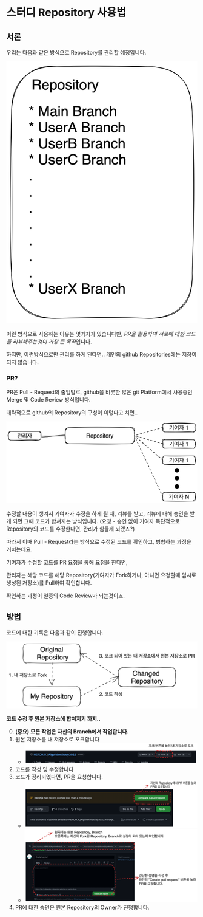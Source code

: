# 스터디 Repository 사용법

## 서론
우리는 다음과 같은 방식으로 Repository를 관리할 예정입니다.

![](repositoryFeature.png)

이런 방식으로 사용하는 이유는 몇가지가 있습니다만, *PR을 활용하여 서로에 대한 코드를 리뷰해주는것이 가장 큰 목적*입니다.

하지만, 이런방식으로만 관리를 하게 된다면.. 개인의 github Repositories에는 저장이 되지 않습니다.

### PR?
PR은 Pull - Request의 줄임말로, github을 비롯한 많은 git Platform에서 사용중인 Merge 및 Code Review 방식입니다.

대략적으로 github의 Repository의 구성이 이렇다고 치면..

![](Repository.png)

수정할 내용이 생겨서 기여자가 수정을 하게 될 때, 리뷰를 받고, 리뷰에 대해 승인을 받게 되면 그때 코드가 합쳐지는 방식입니다.
(요청 - 승인 없이 기여자 독단적으로 Repository의 코드를 수정한다면, 관리가 힘들게 되겠죠?)

따라서 이때 Pull - Request라는 방식으로 수정된 코드를 확인하고, 병합하는 과정을 거치는데요.

기여자가 수정할 코드를 PR 요청을 통해 요청을 한다면,

관리자는 해당 코드를 해당 Repository(기여자가 Fork하거나, 아니면 요청할때 임시로 생성된 저장소)를 Pull하여 확인합니다.

확인하는 과정이 일종의 Code Review가 되는것이죠.

## 방법

코드에 대한 기록은 다음과 같이 진행합니다.

![](PR_Routine.png)

**코드 수정 후 원본 저장소에 합쳐지기 까지..**

0. **(중요) 모든 작업은 자신의 Branch에서 작업합니다.**
1. 원본 저장소를 내 저장소로 포크합니다
    * ![](forkGuide.png)
2. 코드를 작성 및 수정합니다
3. 코드가 정리되었다면, PR을 요청합니다.
    * ![](PR.png)
    * ![](PR2.png)
4. PR에 대한 승인은 원본 Repository의 Owner가 진행합니다.